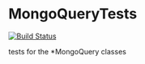 MongoQueryTests
===============

[![Build
Status](https://travis-ci.org/austinbirch/MongoQueryTests.png?branch=travis)](https://travis-ci.org/austinbirch/MongoQueryTests)


tests for the *MongoQuery classes
